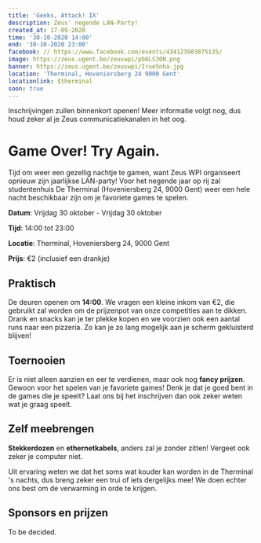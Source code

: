 ```yaml
---
title: 'Geeks, Attack! IX'
description: Zeus' negende LAN-Party!
created_at: 17-09-2020
time: '30-10-2020 14:00'
end: '30-10-2020 23:00'
facebook: // https://www.facebook.com/events/434123983875135/
image: https://zeus.ugent.be/zeuswpi/pb6LS30N.png
banner: https://zeus.ugent.be/zeuswpi/Irue5nha.jpg
location: 'Therminal, Hoveniersberg 24 9000 Gent'
locationlink: $therminal
soon: true
---
```


Inschrijvingen zullen binnenkort openen! Meer informatie volgt nog, dus houd zeker al je Zeus communicatiekanalen in het oog.

# Game Over! Try Again.

Tijd om weer een gezellig nachtje te gamen, want Zeus WPI organiseert opnieuw zijn jaarlijkse LAN-party! Voor het negende jaar op rij zal studentenhuis De Therminal (Hoveniersberg 24, 9000 Gent) weer een hele nacht beschikbaar zijn om je favoriete games te spelen.

**Datum**: Vrijdag 30 oktober - Vrijdag 30 oktober

**Tijd**: 14:00 tot 23:00

**Locatie**: Therminal, Hoveniersberg 24, 9000 Gent

**Prijs**: €2 (inclusief een drankje)

## Praktisch

De deuren openen om **14:00**. We vragen een kleine inkom van €2, die gebruikt zal worden om de prijzenpot van onze competities aan te dikken. Drank en snacks kan je ter plekke kopen en we voorzien ook een aantal runs naar een pizzeria. Zo kan je zo lang mogelijk aan je scherm gekluisterd blijven!

## Toernooien

Er is niet alleen aanzien en eer te verdienen, maar ook nog **fancy prijzen**. Gewoon voor het spelen van je favoriete games! Denk je dat je goed bent in de games die je speelt? Laat ons bij het inschrijven dan ook zeker weten wat je graag speelt.

## Zelf meebrengen

**Stekkerdozen** en **ethernetkabels**, anders zal je zonder zitten!
Vergeet ook zeker je computer niet.

Uit ervaring weten we dat het soms wat kouder kan worden in de Therminal 's nachts, dus breng zeker een trui of iets dergelijks mee! We doen echter ons best om de verwarming in orde te krijgen.

## Sponsors en prijzen

To be decided.
